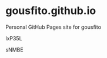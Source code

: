 # gousfito.github.io
Personal GitHub Pages site for gousfito






























lxP35L

sNMBE
